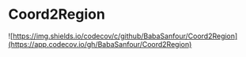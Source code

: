 # Coord2Region

![https://img.shields.io/codecov/c/github/BabaSanfour/Coord2Region](https://app.codecov.io/gh/BabaSanfour/Coord2Region)